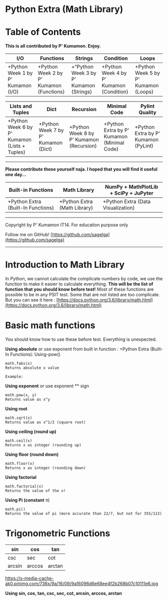 # Python Extra (Math Library)

# Table of Contents

**This is all contributed by P’ Kumamon. Enjoy.**

| **I/O**                            | **Functions**                            | **Strings**                             | **Condition**                            | **Loops**                            |
| ---------------------------------- | ---------------------------------------- | --------------------------------------- | ---------------------------------------- | ------------------------------------ |
| +Python Week 1 by P’ Kumamon (I/O) | +Python Week 2 by P’ Kumamon (Functions) | +“Python Week 3 by P’ Kumamon (Strings) | +Python Week 4 by P’ Kumamon (Condition) | +Python Week 5 by P’ Kumamon (Loops) |

| **Lists and Tuples**                          | **Dict**                            | **Recursion**                            | **Minimal Code**                           | **Pylint Quality**                   |
| --------------------------------------------- | ----------------------------------- | ---------------------------------------- | ------------------------------------------ | ------------------------------------ |
| +Python Week 6 by P’ Kumamon (Lists + Tuples) | +Python Week 7 by P’ Kumamon (Dict) | +Python Week 8 by P’ Kumamon (Recursion) | +Python Extra by P’ Kumamon (Minimal Code) | +Python Extra by P’ Kumamon (PyLint) |

----------

**Please contribute these yourself naja. I hoped that you will find it useful one day…**

| Built-in Functions                 | Math Library                 | NumPy + MathPlotLib + SciPy + JuPyter |
| ---------------------------------- | ---------------------------- | ------------------------------------- |
| +Python Extra (Built-In Functions) | +Python Extra (Math Library) | +Python Extra (Data Visualization)    |

----------

Copyright by P' Kumamon IT14. 
For education purpose only

Follow me on GitHub! 
[https://github.com/sagelga](https://github.com/sagelga)

----------
# Introduction to Math Library

In Python, we cannot calculate the complicate numbers by code, we use the function to make it easier to calculate everything. **This will be the list of function that you should know before test!**
Most of these functions are possible to be in any PSIT test. Some that are not listed are too complicate. But you can see it here : [https://docs.python.org/3.6/library/math.html](https://docs.python.org/3.6/library/math.html)


# Basic math functions

You should know how to use these before test. Everything is unexpected.

**Using absolute**
or use exponent from built in function : +Python Extra (Built-In Functions): Using-pow() 

    math.fabs(x)
    Returns absolute x value
    
    Example:
    

**Using exponent**
or use exponent ** sign

    math.pow(x, y)
    Returns value as x^y

**Using root**

    math.sqrt(x)
    Returns value as x^1/2 (square root)

**Using ceiling (round up)**

    math.ceil(x)
    Returns x as integer (rounding up)

**Using floor (round down)**

    math.floor(x)
    Returns x as integer (rounding down)

**Using factorial**

    math.factorial(x)
    Returns the value of the x!

**Using Pi (constant** π)

    math.pi()
    Returns the value of pi (more accurate than 22/7, but not for 355/113)


# Trigonometric Functions
| sin    | cos    | tan    |
| ------ | ------ | ------ |
| csc    | sec    | cot    |
| arcsin | arccos | arctan |

https://s-media-cache-ak0.pinimg.com/736x/9a/16/09/9a16096d6e68ee4f2b268b07c10111e6.jpg


**Using sin, cos, tan, csc, sec, cot, arcsin, arccos, arctan**

    


